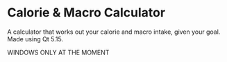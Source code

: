 # Calorie & Macro Calculator
A calculator that works out your calorie and macro intake, given your goal. Made using Qt 5.15.

WINDOWS ONLY AT THE MOMENT
